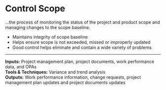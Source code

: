 # Control Scope

…the process of monitoring the status of the project and product scope and managing changes to the scope baseline. 

- Maintains integrity of scope baseline 
- Helps ensure scope is not exceeded, missed or improperly updated 
- Good control helps eliminate and contain a wide variety of problems 

---

**Inputs:** Project management plan, project documents, work performance data, and OPAs     
**Tools & Techniques:** Variance and trend analysis     
**Outputs:** Work performance information, change requests, project management plan updates and project documents updates    